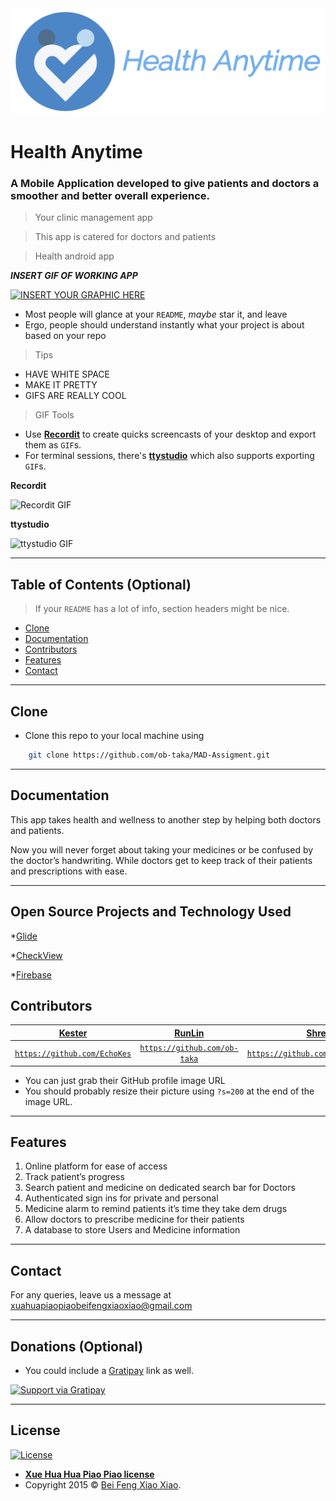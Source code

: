 <img src="images/logo.png">

# Health Anytime

### A Mobile Application developed to give patients and doctors a smoother and better overall experience.

> Your clinic management app

> This app is catered for doctors and patients

> Health android app

**_INSERT GIF OF WORKING APP_**

[![INSERT YOUR GRAPHIC HERE](http://i.imgur.com/dt8AUb6.png)]()

- Most people will glance at your `README`, _maybe_ star it, and leave
- Ergo, people should understand instantly what your project is about based on your repo

> Tips

- HAVE WHITE SPACE
- MAKE IT PRETTY
- GIFS ARE REALLY COOL

> GIF Tools

- Use <a href="http://recordit.co/" target="_blank">**Recordit**</a> to create quicks screencasts of your desktop and export them as `GIF`s.
- For terminal sessions, there's <a href="https://github.com/chjj/ttystudio" target="_blank">**ttystudio**</a> which also supports exporting `GIF`s.

**Recordit**

![Recordit GIF](http://g.recordit.co/iLN6A0vSD8.gif)

**ttystudio**

![ttystudio GIF](https://raw.githubusercontent.com/chjj/ttystudio/master/img/example.gif)

---

## Table of Contents (Optional)

> If your `README` has a lot of info, section headers might be nice.

- [Clone](#clone)
- [Documentation](#documentation)
- [Contributors](#contributors)
- [Features](#features)
- [Contact](#contact)

---

## Clone

- Clone this repo to your local machine using

```bash
    git clone https://github.com/ob-taka/MAD-Assigment.git
```

---

## Documentation

This app takes health and wellness to another step by helping both doctors and patients.

Now you will never forget about taking your medicines or be confused by the doctor’s handwriting. While doctors get to keep track of their patients and prescriptions with ease.

---

## Open Source Projects and Technology Used

\*[Glide](https://github.com/bumptech/glide)

\*[CheckView](https://github.com/cdflynn/checkview)

\*[Firebase](https://firebase.google.com/)

## Contributors

|             <a href="http://fvcproductions.com" target="_blank">**Kester**</a>              |             <a href="http://fvcproductions.com" target="_blank">**RunLin**</a>              |                 <a href="http://fvcproductions.com" target="_blank">**Shrey**</a>                 |               <a href="http://fvcproductions.com" target="_blank">**Zachary**</a>               |
| :-----------------------------------------------------------------------------------------: | :-----------------------------------------------------------------------------------------: | :-----------------------------------------------------------------------------------------------: | :---------------------------------------------------------------------------------------------: |
| <a href="http://github.com/fvcproductions" target="_blank">`https://github.com/EchoKes`</a> | <a href="http://github.com/fvcproductions" target="_blank">`https://github.com/ob-taka`</a> | <a href="http://github.com/fvcproductions" target="_blank">`https://github.com/ShreyChauhan1`</a> | <a href="http://github.com/fvcproductions" target="_blank">`https://github.com/PrimaryHeap`</a> |

- You can just grab their GitHub profile image URL
- You should probably resize their picture using `?s=200` at the end of the image URL.

---

## Features

1. Online platform for ease of access
2. Track patient’s progress
3. Search patient and medicine on dedicated search bar for Doctors
4. Authenticated sign ins for private and personal
5. Medicine alarm to remind patients it’s time they take dem drugs
6. Allow doctors to prescribe medicine for their patients
7. A database to store Users and Medicine information

---

## Contact

For any queries, leave us a message at xuahuapiaopiaobeifengxiaoxiao@gmail.com

---

## Donations (Optional)

- You could include a <a href="https://cdn.rawgit.com/gratipay/gratipay-badge/2.3.0/dist/gratipay.png" target="_blank">Gratipay</a> link as well.

[![Support via Gratipay](https://cdn.rawgit.com/gratipay/gratipay-badge/2.3.0/dist/gratipay.png)](https://gratipay.com/fvcproductions/)

---

## License

[![License](http://img.shields.io/:license-mit-blue.svg?style=flat-square)](http://badges.mit-license.org)

- **[Xue Hua Hua Piao Piao license](http://opensource.org/licenses/mit-license.php)**
- Copyright 2015 © <a href="http://fvcproductions.com" target="_blank">Bei Feng Xiao Xiao</a>.
